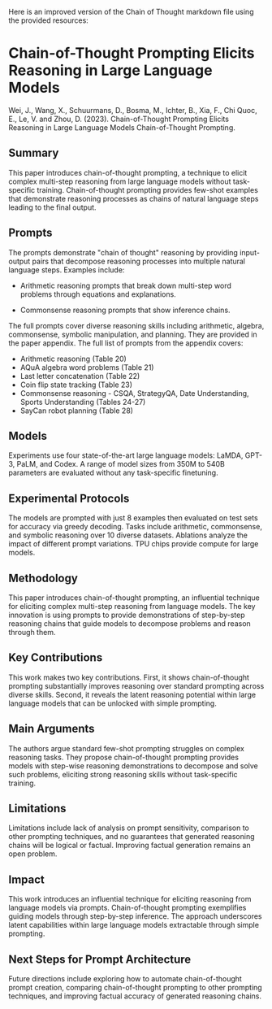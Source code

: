 Here is an improved version of the Chain of Thought markdown file using the provided resources:

# Chain-of-Thought Prompting Elicits Reasoning in Large Language Models
Wei, J., Wang, X., Schuurmans, D., Bosma, M., Ichter, B., Xia, F., Chi Quoc, E., Le, V. and Zhou, D. (2023). Chain-of-Thought Prompting Elicits Reasoning in Large Language Models Chain-of-Thought Prompting. 
## Summary

This paper introduces chain-of-thought prompting, a technique to elicit complex multi-step reasoning from large language models without task-specific training. Chain-of-thought prompting provides few-shot examples that demonstrate reasoning processes as chains of natural language steps leading to the final output.

## Prompts  

The prompts demonstrate "chain of thought" reasoning by providing input-output pairs that decompose reasoning processes into multiple natural language steps. Examples include:

- Arithmetic reasoning prompts that break down multi-step word problems through equations and explanations.

- Commonsense reasoning prompts that show inference chains. 

The full prompts cover diverse reasoning skills including arithmetic, algebra, commonsense, symbolic manipulation, and planning. They are provided in the paper appendix. The full list of prompts from the appendix covers:

- Arithmetic reasoning (Table 20)
- AQuA algebra word problems (Table 21)
- Last letter concatenation (Table 22)
- Coin flip state tracking (Table 23)
- Commonsense reasoning - CSQA, StrategyQA, Date Understanding, Sports Understanding (Tables 24-27)
- SayCan robot planning (Table 28)

## Models

Experiments use four state-of-the-art large language models: LaMDA, GPT-3, PaLM, and Codex. A range of model sizes from 350M to 540B parameters are evaluated without any task-specific finetuning.

## Experimental Protocols

The models are prompted with just 8 examples then evaluated on test sets for accuracy via greedy decoding. Tasks include arithmetic, commonsense, and symbolic reasoning over 10 diverse datasets. Ablations analyze the impact of different prompt variations. TPU chips provide compute for large models.

## Methodology

This paper introduces chain-of-thought prompting, an influential technique for eliciting complex multi-step reasoning from language models. The key innovation is using prompts to provide demonstrations of step-by-step reasoning chains that guide models to decompose problems and reason through them.

## Key Contributions

This work makes two key contributions. First, it shows chain-of-thought prompting substantially improves reasoning over standard prompting across diverse skills. Second, it reveals the latent reasoning potential within large language models that can be unlocked with simple prompting.

## Main Arguments 

The authors argue standard few-shot prompting struggles on complex reasoning tasks. They propose chain-of-thought prompting provides models with step-wise reasoning demonstrations to decompose and solve such problems, eliciting strong reasoning skills without task-specific training.

## Limitations

Limitations include lack of analysis on prompt sensitivity, comparison to other prompting techniques, and no guarantees that generated reasoning chains will be logical or factual. Improving factual generation remains an open problem.

## Impact

This work introduces an influential technique for eliciting reasoning from language models via prompts. Chain-of-thought prompting exemplifies guiding models through step-by-step inference. The approach underscores latent capabilities within large language models extractable through simple prompting.

## Next Steps for Prompt Architecture  

Future directions include exploring how to automate chain-of-thought prompt creation, comparing chain-of-thought prompting to other prompting techniques, and improving factual accuracy of generated reasoning chains.